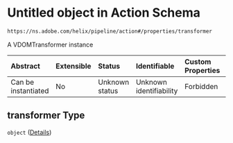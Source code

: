 # Untitled object in Action Schema

```txt
https://ns.adobe.com/helix/pipeline/action#/properties/transformer
```

A VDOMTransformer instance

| Abstract            | Extensible | Status         | Identifiable            | Custom Properties | Additional Properties | Access Restrictions | Defined In                                                       |
| :------------------ | :--------- | :------------- | :---------------------- | :---------------- | :-------------------- | :------------------ | :--------------------------------------------------------------- |
| Can be instantiated | No         | Unknown status | Unknown identifiability | Forbidden         | Allowed               | none                | [action.schema.json*](action.schema.json "open original schema") |

## transformer Type

`object` ([Details](action-properties-transformer.md))
